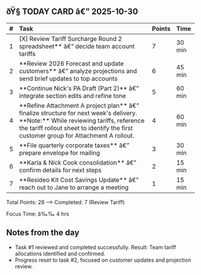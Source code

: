## ðŸ§­ TODAY CARD â€” 2025-10-30

| # | Task | Points | Time |
|:-|:-|:-|:-|
| 1 | [X] Review Tariff Surcharge Round 2 spreadsheet\*\* â€” decide team account tariffs | 7 | 30 min |
| 2 | \*\*Review 2026 Forecast and update customers\*\* â€” analyze projections and send brief updates to top accounts | 6 | 45 min |
| 3 | \*\*Continue Nick's PA Draft (Part 2)\*\* â€” integrate section edits and refine tone | 5 | 60 min |
| 4  | \*\*Refine Attachment A project plan\*\* â€” finalize structure for next week's delivery. \*\*Note:\*\* While reviewing tariffs, reference the tariff rollout sheet to identify the first customer group for Attachment A rollout. | 4 | 60 min |
| 5 | \*\*File quarterly corporate taxes\*\* â€” prepare envelope for mailing | 3 | 30 min |
| 6 | \*\*Karla \& Nick Cook consolidation\*\* â€” confirm details for next steps | 2 | 15 min |
| 7 | \*\*Resideo Kit Cost Savings Update\*\* â€” reach out to Jane to arrange a meeting | 1 | 15 min |

Total Points: 28  --> Completed: 7 (Review Tariff)

Focus Time: â‰‰ 4 hrs

## Notes from the day

- Task #1 reviewed and completed successfully. Result: Team tariff allocations identified and confirmed.
 - Progress reset to task #2, focused on customer updates and projection review.